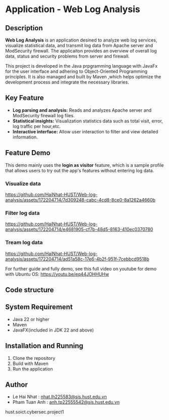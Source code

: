 # Application - Web Log Analysis

## Description
 **Web Log Analysis** is an application desined to analyze web log services, visualize statistical data, and transmit log data from Apache server and ModSecurity firewall. The applicaiton provides an overview of overall log data, status and security problems from server and firewall.

This project is developed in the Java prpgramming language with JavaFx for the user interface and adhering to Object-Oriented Programming principles. It is also managed and built by Maven ,which helps optimize the development process and integrate the necessary libraries.
## Key Feature
- **Log parsing and analysis:** Reads and analyzes Apache server and ModSecurity firewall log files.
- **Statistical insights:** Visualization statistics data such as total visit, error, log traffic per hour,etc.
- **Interactive interface:** Allow user interaction to filter and view detailed information.
## Feature Demo
This demo mainly uses the **login as visitor** feature, which is a sample profile that allows users to try out the app's features without entering log data.
### Visualize data
https://github.com/HaiNhat-HUST/Web-log-analysis/assets/172204714/7d309248-cabc-4cd8-8ce0-8a1262a4660b
### Filter log data
https://github.com/HaiNhat-HUST/Web-log-analysis/assets/172204714/e4681905-cf7b-48d5-8163-410ec0370780
### Tream log data
https://github.com/HaiNhat-HUST/Web-log-analysis/assets/172204714/ad51a58c-17e6-4b2f-951f-7cebbcd9518b

For further guide and fully demo, see this full video on youtube for demo with Ubuntu OS: https://youtu.be/eq44JOHHUHw

## Code structure

## System Requirement
- Java 22 or higher
- Maven
- JavaFX(included in JDK 22 and above)
## Installation and Running
1. Clone the repository
2. Build with Maven
3. Run the application

## Author
- Le Hai Nhat : nhat.lh225583@sis.hust.edu.vn
- Pham Tuan Anh : anh.tp22555542@sis.hust.edu.vn

hust.soict.cybersec.project1
